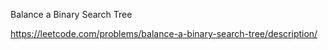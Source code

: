 Balance a Binary Search Tree




https://leetcode.com/problems/balance-a-binary-search-tree/description/

